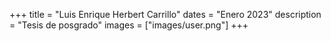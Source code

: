 +++
title = "Luis Enrique Herbert Carrillo"
dates = "Enero 2023"
description = "Tesis de posgrado"
images = ["images/user.png"]
+++
